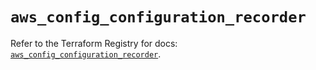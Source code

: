 # `aws_config_configuration_recorder`

Refer to the Terraform Registry for docs: [`aws_config_configuration_recorder`](https://registry.terraform.io/providers/hashicorp/aws/5.93.0/docs/resources/config_configuration_recorder).
